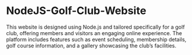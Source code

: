 # NodeJS-Golf-Club-Website
 This website is designed using Node.js and tailored specifically for a golf club, offering members and visitors an engaging online experience. The platform includes features such as event scheduling, membership details, golf course information, and a gallery showcasing the club’s facilities.
